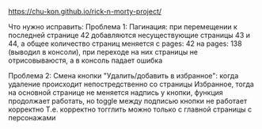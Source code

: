 https://chu-kon.github.io/rick-n-morty-project/

Что нужно исправить:
Проблема 1:
Пагинация: при перемещении к последней странице 42 добавляются несуществующие страницы 43 и 44,
а общее количество страниц меняется с pages: 42 на pages: 138  (выводил в консоли),
при переходе на них страницы не отрисовываюстя, а в консоль падает ошибка

Проблема 2:
Смена кнопки "Удалить/добавить в избранное": когда удаление происходит непостредственно со страницы Избранное,
тогда на основной странице не меняется надпись у кнопки, 
функция продолжает работать, но toggle между подписью кнопки не работает корректно
Т.е. корректно тогглить можно только с главной страницы с персонажами
